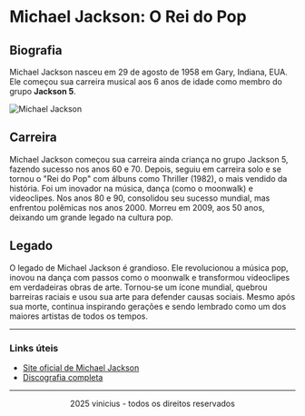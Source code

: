 # Michael Jackson: O Rei do Pop

## Biografia
Michael Jackson nasceu em 29 de agosto de 1958 em Gary, Indiana, EUA. Ele começou sua carreira musical aos 6 anos de idade como membro do grupo **Jackson 5**.

![Michael Jackson](img/download.jpg)

## Carreira
Michael Jackson começou sua carreira ainda criança no grupo Jackson 5, fazendo sucesso nos anos 60 e 70. Depois, seguiu em carreira solo e se tornou o "Rei do Pop" com álbuns como Thriller (1982), o mais vendido da história. Foi um inovador na música, dança (como o moonwalk) e videoclipes. Nos anos 80 e 90, consolidou seu sucesso mundial, mas enfrentou polêmicas nos anos 2000. Morreu em 2009, aos 50 anos, deixando um grande legado na cultura pop.

## Legado
O legado de Michael Jackson é grandioso. Ele revolucionou a música pop, inovou na dança com passos como o moonwalk e transformou videoclipes em verdadeiras obras de arte. Tornou-se um ícone mundial, quebrou barreiras raciais e usou sua arte para defender causas sociais. Mesmo após sua morte, continua inspirando gerações e sendo lembrado como um dos maiores artistas de todos os tempos.

---

### Links úteis
- [Site oficial de Michael Jackson](https://www.michaeljackson.com)
- [Discografia completa](https://en.wikipedia.org/wiki/Michael_Jackson_discography)

----

<div align="center">2025 vinicius - todos os direitos reservados<div>
